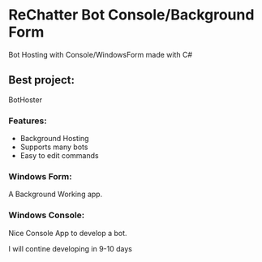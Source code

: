 # ReChatter Bot Console/Background Form
Bot Hosting with Console/WindowsForm made with C#

## Best project:
BotHoster

### Features:
- Background Hosting
- Supports many bots
- Easy to edit commands

### Windows Form: 
A Background Working app.

### Windows Console:
Nice Console App to develop a bot.

I will contine developing in 9-10 days
